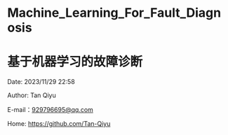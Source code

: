 # Machine_Learning_For_Fault_Diagnosis
# 基于机器学习的故障诊断

Date: 2023/11/29 22:58 

Author: Tan Qiyu

E-mail：929796695@qq.com

Home: https://github.com/Tan-Qiyu
